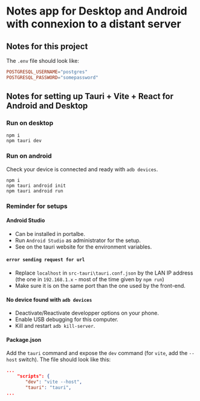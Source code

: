 # Notes app for Desktop and Android with connexion to a distant server

## Notes for this project

The `.env` file should look like:

```toml
POSTGRESQL_USERNAME="postgres"
POSTGRESQL_PASSWORD="somepassword"
```

## Notes for setting up Tauri + Vite + React for Android and Desktop

### Run on desktop

```shell
npm i 
npm tauri dev
```

### Run on android

Check your device is connected and ready with `adb devices`.

```shell
npm i
npm tauri android init
npm tauri android run
```

### Reminder for setups

#### Android Studio

- Can be installed in portalbe.
- Run `Android Studio` as administrator for the setup.
- See on the tauri website for the environment variables.

#### `error sending request for url`

- Replace `localhost` in `src-tauri\tauri.conf.json` by the LAN IP address (the one in `192.168.1.x` - most of the time given by `npm run`)
- Make sure it is on the same port than the one used by the front-end.

#### No device found with `adb devices`

- Deactivate/Reactivate developper options on your phone.
- Enable USB debugging for this computer.
- Kill and restart `adb kill-server`.

#### Package.json

Add the `tauri` command and expose the `dev` command (for `vite`, add the `--host` switch). The file should look like this:

```json
...
    "scripts": {
       "dev": "vite --host",
       "tauri": "tauri",
...
```
